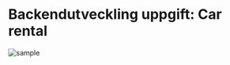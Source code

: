 # Backendutveckling uppgift: Car rental

![sample](https://user-images.githubusercontent.com/42303378/73071050-1ecbe080-3eb2-11ea-8c9d-3470001110f1.JPG)


